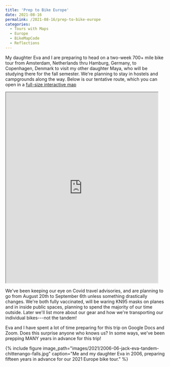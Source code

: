 ```yaml
---
title: 'Prep to Bike Europe'
date: 2021-08-16
permalink: /2021-08-16/prep-to-bike-europe
categories:
  - Tours with Maps
  - Europe
  - BikeMapCode
  - Reflections
---
```

My daughter Eva and I are preparing to head on a two-week 700+ mile bike tour from Amsterdam, Netherlands thru Hamburg, Germany, to Copenhagen, Denmark to visit my other daughter Maya, who will be studying there for the fall semester. We're planning to stay in hostels and campgrounds along the way. Below is our tentative route, which you can open in a [full-size interactive map](https://jackdougherty.github.io/bikemapcode/europe.html)

<iframe src="https://jackdougherty.github.io/bikemapcode/europe.html" width="95%" height="600px"></iframe>

We've been keeping our eye on Covid travel advisories, and are planning to go from August 20th to September 6th unless something drastically changes. We're both fully vaccinated, will be waring KN95 masks on planes and in inside public spaces, planning to spend the majority of our time outside. Later we'll list more about our gear and how we're transporting our individual bikes---not the tandem!

Eva and I have spent a lot of time preparing for this trip on Google Docs and Zoom. Does this surprise anyone who knows us? In some ways, we've been prepping MANY years in advance for this trip!

{% include figure image_path="images/2021/2006-06-jack-eva-tandem-chittenango-falls.jpg" caption="Me and my daughter Eva in 2006, preparing fifteen years in advance for our 2021 Europe bike tour." %}
